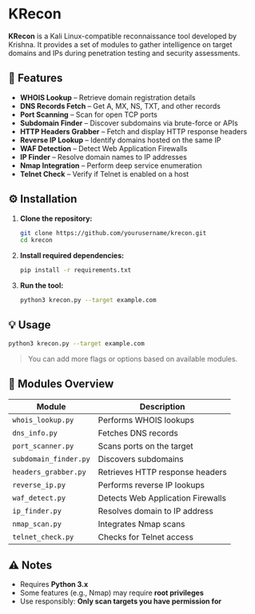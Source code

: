 # KRecon

**KRecon** is a Kali Linux-compatible reconnaissance tool developed by Krishna. It provides a set of modules to gather intelligence on target domains and IPs during penetration testing and security assessments.

## 🚀 Features

- **WHOIS Lookup** – Retrieve domain registration details  
- **DNS Records Fetch** – Get A, MX, NS, TXT, and other records  
- **Port Scanning** – Scan for open TCP ports  
- **Subdomain Finder** – Discover subdomains via brute-force or APIs  
- **HTTP Headers Grabber** – Fetch and display HTTP response headers  
- **Reverse IP Lookup** – Identify domains hosted on the same IP  
- **WAF Detection** – Detect Web Application Firewalls  
- **IP Finder** – Resolve domain names to IP addresses  
- **Nmap Integration** – Perform deep service enumeration  
- **Telnet Check** – Verify if Telnet is enabled on a host  

## ⚙ Installation

1. **Clone the repository:**
   ```bash
   git clone https://github.com/yourusername/krecon.git
   cd krecon
   ```

2. **Install required dependencies:**
   ```bash
   pip install -r requirements.txt
   ```

3. **Run the tool:**
   ```bash
   python3 krecon.py --target example.com
   ```

## 💡 Usage

```bash
python3 krecon.py --target example.com
```

> You can add more flags or options based on available modules.

## 🧩 Modules Overview

| Module                | Description                        |
|-----------------------|------------------------------------|
| `whois_lookup.py`     | Performs WHOIS lookups             |
| `dns_info.py`         | Fetches DNS records                |
| `port_scanner.py`     | Scans ports on the target          |
| `subdomain_finder.py` | Discovers subdomains               |
| `headers_grabber.py`  | Retrieves HTTP response headers    |
| `reverse_ip.py`       | Performs reverse IP lookups        |
| `waf_detect.py`       | Detects Web Application Firewalls  |
| `ip_finder.py`        | Resolves domain to IP address      |
| `nmap_scan.py`        | Integrates Nmap scans              |
| `telnet_check.py`     | Checks for Telnet access           |

## ⚠ Notes

- Requires **Python 3.x**
- Some features (e.g., Nmap) may require **root privileges**
- Use responsibly: **Only scan targets you have permission for**

